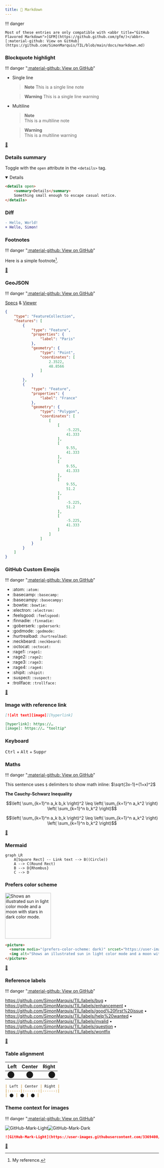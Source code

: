 ```yaml
---
title: 📄 Markdown
---
```


!!! danger

    Most of these entries are only compatible with <abbr title="GitHub Flavored Markdown">[GFM](https://github.github.com/gfm/)</abbr>.  
    [:material-github: View on GitHub](https://github.com/SimonMarquis/TIL/blob/main/docs/markdown.md)

### Blockquote highlight

!!! danger "[:material-github: View on GitHub](https://github.com/SimonMarquis/TIL/blob/main/docs/markdown.md#blockquote-highlight)"

- Single line

  > **Note** This is a single line note

  > **Warning** This is a single line warning

- Multiline

  > **Note**  
  > This is a
  > multiline note

  > **Warning**  
  > This is a
  > multiline warning

[🔗](https://github.com/community/community/discussions/16925)

### Details summary

Toggle with the `open` attribute in the `<details>` tag.

<details open>
    <summary>Details</summary>

```html
<details open>
    <summary>Details</summary>
    Something small enough to escape casual notice.
</details>
```
</details>

### Diff

```diff
- Hello, World!
+ Hello, Simon!
```

### Footnotes

!!! danger "[:material-github: View on GitHub](https://github.com/SimonMarquis/TIL/blob/main/docs/markdown.md#footnotes)"

Here is a simple footnote[^1].

[^1]: My reference.

[🔗](https://github.blog/changelog/2021-09-30-footnotes-now-supported-in-markdown-fields/)

### GeoJSON

!!! danger "[:material-github: View on GitHub](https://github.com/SimonMarquis/TIL/blob/main/docs/markdown.md#geojson)"

[Specs](https://geojson.org/) & [Viewer](https://geojson.io/)

```geojson
{
    "type": "FeatureCollection",
    "features": [
        {
            "type": "Feature",
            "properties": {
                "label": "Paris"
            },
            "geometry": {
                "type": "Point",
                "coordinates": [
                    2.3522,
                    48.8566
                ]
            }
        },
        {
            "type": "Feature",
            "properties": {
                "label": "France"
            },
            "geometry": {
                "type": "Polygon",
                "coordinates": [
                    [
                        [
                            -5.225,
                            41.333
                        ],
                        [
                            9.55,
                            41.333
                        ],
                        [
                            9.55,
                            41.333
                        ],
                        [
                            9.55,
                            51.2
                        ],
                        [
                            -5.225,
                            51.2
                        ],
                        [
                            -5.225,
                            41.333
                        ]
                    ]
                ]
            }
        }
    ]
}
```

### GitHub Custom Emojis

!!! danger "[:material-github: View on GitHub](https://github.com/SimonMarquis/TIL/blob/main/docs/markdown.md#github-custom-emojis)"

- :atom: `:atom:`
- :basecamp: `:basecamp:`
- :basecampy: `:basecampy:`
- :bowtie: `:bowtie:`
- :electron: `:electron:`
- :feelsgood: `:feelsgood:`
- :finnadie: `:finnadie:`
- :goberserk: `:goberserk:`
- :godmode: `:godmode:`
- :hurtrealbad: `:hurtrealbad:`
- :neckbeard: `:neckbeard:`
- :octocat: `:octocat:`
- :rage1: `:rage1:`
- :rage2: `:rage2:`
- :rage3: `:rage3:`
- :rage4: `:rage4:`
- :shipit: `:shipit:`
- :suspect: `:suspect:`
- :trollface: `:trollface:`

[🔗](https://github.com/ikatyang/emoji-cheat-sheet/blob/master/README.md#github-custom-emoji)

### Image with reference link

```md
[![alt text][image]][hyperlink]

[hyperlink]: https://…
[image]: https://… "tooltip"
```

### Keyboard

<kbd>Ctrl</kbd> + <kbd>Alt</kbd> + <kbd>Suppr</kbd>

### Maths

!!! danger "[:material-github: View on GitHub](https://github.com/SimonMarquis/TIL/blob/main/docs/markdown.md#maths)"

This sentence uses `$` delimiters to show math inline:  $\sqrt{3x-1}+(1+x)^2$

**The Cauchy-Schwarz Inequality**

$$\left( \sum_{k=1}^n a_k b_k \right)^2 \leq \left( \sum_{k=1}^n a_k^2 \right) \left( \sum_{k=1}^n b_k^2 \right)$$

```math
\left( \sum_{k=1}^n a_k b_k \right)^2 \leq \left( \sum_{k=1}^n a_k^2 \right) \left( \sum_{k=1}^n b_k^2 \right)
```

[🔗](https://github.blog/changelog/2022-06-28-fenced-block-syntax-for-mathematical-expressions/)

### Mermaid

```mermaid
graph LR
    A[Square Rect] -- Link text --> B((Circle))
    A --> C(Round Rect)
    B --> D{Rhombus}
    C --> D
```

### Prefers color scheme

<picture>
  <source width="150em" media="(prefers-color-scheme: dark)" srcset="https://user-images.githubusercontent.com/25423296/163456776-7f95b81a-f1ed-45f7-b7ab-8fa810d529fa.png">
  <img width="150em" alt="Shows an illustrated sun in light color mode and a moon with stars in dark color mode." src="https://user-images.githubusercontent.com/25423296/163456779-a8556205-d0a5-45e2-ac17-42d089e3c3f8.png">
</picture>

```html
<picture>
  <source media="(prefers-color-scheme: dark)" srcset="https://user-images.githubusercontent.com/25423296/163456776-7f95b81a-f1ed-45f7-b7ab-8fa810d529fa.png">
  <img alt="Shows an illustrated sun in light color mode and a moon with stars in dark color mode." src="https://user-images.githubusercontent.com/25423296/163456779-a8556205-d0a5-45e2-ac17-42d089e3c3f8.png">
</picture>
```

[🔗](https://github.blog/changelog/2022-05-19-specify-theme-context-for-images-in-markdown-beta/)

### Reference labels

!!! danger "[:material-github: View on GitHub](https://github.com/SimonMarquis/TIL/blob/main/docs/markdown.md#reference-labels)"

https://github.com/SimonMarquis/TIL/labels/bug • https://github.com/SimonMarquis/TIL/labels/enhancement • https://github.com/SimonMarquis/TIL/labels/good%20first%20issue • https://github.com/SimonMarquis/TIL/labels/help%20wanted • https://github.com/SimonMarquis/TIL/labels/invalid • https://github.com/SimonMarquis/TIL/labels/question • https://github.com/SimonMarquis/TIL/labels/wontfix

[🔗](https://github.blog/changelog/2022-02-03-reference-labels-in-markdown/)

### Table alignment

| Left | Center | Right |
|:-----|:------:|------:|
| ⬤ | ⬤ | ⬤ |

```markdown
| Left | Center | Right |
|:-----|:------:|------:|
| ⬤ | ⬤ | ⬤ |
```

### Theme context for images

!!! danger "[:material-github: View on GitHub](https://github.com/SimonMarquis/TIL/blob/main/docs/markdown.md#theme-context-for-images)"

![GitHub-Mark-Light](https://user-images.githubusercontent.com/3369400/139447912-e0f43f33-6d9f-45f8-be46-2df5bbc91289.png#gh-dark-mode-only)![GitHub-Mark-Dark](https://user-images.githubusercontent.com/3369400/139448065-39a229ba-4b06-434b-bc67-616e2ed80c8f.png#gh-light-mode-only)

```markdown
![GitHub-Mark-Light](https://user-images.githubusercontent.com/3369400/139447912-e0f43f33-6d9f-45f8-be46-2df5bbc91289.png#gh-dark-mode-only)![GitHub-Mark-Dark](https://user-images.githubusercontent.com/3369400/139448065-39a229ba-4b06-434b-bc67-616e2ed80c8f.png#gh-light-mode-only)
```

[🔗](https://github.blog/changelog/2021-11-24-specify-theme-context-for-images-in-markdown/)
